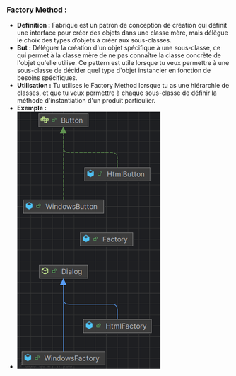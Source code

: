 ### Factory Method : ### 
- **Definition :** Fabrique est un patron de conception de création qui définit une interface pour créer des objets dans une classe mère, mais délègue le choix des types d’objets à créer aux sous-classes.
- **But :** Déléguer la création d'un objet spécifique à une sous-classe, ce qui permet à la classe mère de ne pas connaître la classe concrète de l'objet qu'elle utilise. Ce pattern est utile lorsque tu veux permettre à une sous-classe de décider quel type d'objet instancier en fonction de besoins spécifiques.
- **Utilisation :** Tu utilises le Factory Method lorsque tu as une hiérarchie de classes, et que tu veux permettre à chaque sous-classe de définir la méthode d'instantiation d'un produit particulier.
- **Exemple :** 
- ![img.png](img.png)
